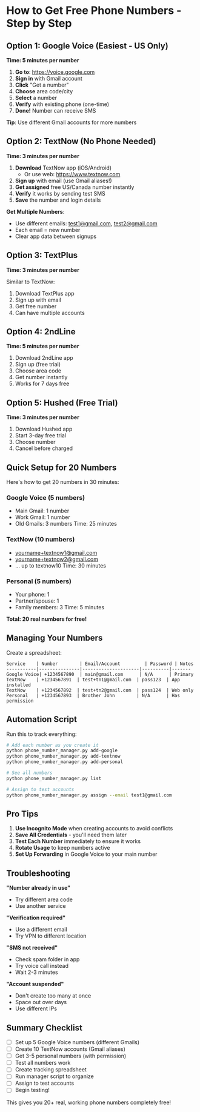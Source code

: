 # How to Get Free Phone Numbers - Step by Step

## Option 1: Google Voice (Easiest - US Only)
**Time: 5 minutes per number**

1. **Go to**: https://voice.google.com
2. **Sign in** with Gmail account
3. **Click** "Get a number"
4. **Choose** area code/city
5. **Select** a number
6. **Verify** with existing phone (one-time)
7. **Done!** Number can receive SMS

**Tip**: Use different Gmail accounts for more numbers

## Option 2: TextNow (No Phone Needed)
**Time: 3 minutes per number**

1. **Download** TextNow app (iOS/Android)
   - Or use web: https://www.textnow.com
2. **Sign up** with email (use Gmail aliases!)
3. **Get assigned** free US/Canada number instantly
4. **Verify** it works by sending test SMS
5. **Save** the number and login details

**Get Multiple Numbers**:
- Use different emails: test1@gmail.com, test2@gmail.com
- Each email = new number
- Clear app data between signups

## Option 3: TextPlus
**Time: 3 minutes per number**

Similar to TextNow:
1. Download TextPlus app
2. Sign up with email
3. Get free number
4. Can have multiple accounts

## Option 4: 2ndLine
**Time: 5 minutes per number**

1. Download 2ndLine app
2. Sign up (free trial)
3. Choose area code
4. Get number instantly
5. Works for 7 days free

## Option 5: Hushed (Free Trial)
**Time: 3 minutes per number**

1. Download Hushed app
2. Start 3-day free trial
3. Choose number
4. Cancel before charged

## Quick Setup for 20 Numbers

Here's how to get 20 numbers in 30 minutes:

### Google Voice (5 numbers)
- Main Gmail: 1 number
- Work Gmail: 1 number  
- Old Gmails: 3 numbers
Time: 25 minutes

### TextNow (10 numbers)
- yourname+textnow1@gmail.com
- yourname+textnow2@gmail.com
- ... up to textnow10
Time: 30 minutes

### Personal (5 numbers)
- Your phone: 1
- Partner/spouse: 1
- Family members: 3
Time: 5 minutes

**Total: 20 real numbers for free!**

## Managing Your Numbers

Create a spreadsheet:
```
Service    | Number        | Email/Account         | Password | Notes
-----------|---------------|---------------------|----------|-------
Google Voice| +1234567890  | main@gmail.com      | N/A      | Primary
TextNow    | +1234567891  | test+tn1@gmail.com  | pass123  | App installed
TextNow    | +1234567892  | test+tn2@gmail.com  | pass124  | Web only
Personal   | +1234567893  | Brother John        | N/A      | Has permission
```

## Automation Script

Run this to track everything:
```bash
# Add each number as you create it
python phone_number_manager.py add-google
python phone_number_manager.py add-textnow
python phone_number_manager.py add-personal

# See all numbers
python phone_number_manager.py list

# Assign to test accounts
python phone_number_manager.py assign --email test1@gmail.com
```

## Pro Tips

1. **Use Incognito Mode** when creating accounts to avoid conflicts
2. **Save All Credentials** - you'll need them later
3. **Test Each Number** immediately to ensure it works
4. **Rotate Usage** to keep numbers active
5. **Set Up Forwarding** in Google Voice to your main number

## Troubleshooting

**"Number already in use"**
- Try different area code
- Use another service

**"Verification required"**
- Use a different email
- Try VPN to different location

**"SMS not received"**
- Check spam folder in app
- Try voice call instead
- Wait 2-3 minutes

**"Account suspended"**
- Don't create too many at once
- Space out over days
- Use different IPs

## Summary Checklist

- [ ] Set up 5 Google Voice numbers (different Gmails)
- [ ] Create 10 TextNow accounts (Gmail aliases)
- [ ] Get 3-5 personal numbers (with permission)
- [ ] Test all numbers work
- [ ] Create tracking spreadsheet
- [ ] Run manager script to organize
- [ ] Assign to test accounts
- [ ] Begin testing!

This gives you 20+ real, working phone numbers completely free!